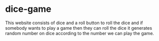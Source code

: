 # dice-game
This website consists of dice and a roll button to roll the dice and if somebody wants to play a game then they can roll the dice it generates random number on dice according to the number we can play the game.
